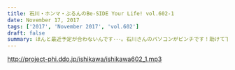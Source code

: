 ```yaml
---
title: 石川・ホンマ・ぶるんのBe-SIDE Your Life! vol.602-1
date: November 17, 2017
tags: ['2017', 'November 2017', 'vol.602']
draft: false
summary: ほんと最近予定が合わないんです･･･。石川さんのパソコンがピンチです！助けて下さい！！MIURA
---
```


http://project-phi.ddo.jp/ishikawa/ishikawa602_1.mp3